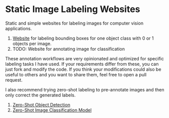 # Static Image Labeling Websites

Static and simple websites for labeling images for computer vision applications.

1. [Website](https://piebro.github.io/static-image-labeling-websites/object-detection-labeling.html) for labeling bounding boxes for one object class with 0 or 1 objects per image.
2. TODO: Website for annotating image for classification

These annotation workflows are very opinionated and optimized for specific labeling tasks I have used.
If your requirements differ from these, you can just fork and modify the code.
If you think your modifications could also be useful to others and you want to share them, feel free to open a pull request.

I also recommend trying zero-shot labeling to pre-annotate images and then only correct the generated labels.

1. [Zero-Shot Object Detection](https://huggingface.co/models?pipeline_tag=zero-shot-object-detection&sort=trending)
2. [Zero-Shot Image Classification Model](https://huggingface.co/models?pipeline_tag=zero-shot-image-classification&sort=trending)